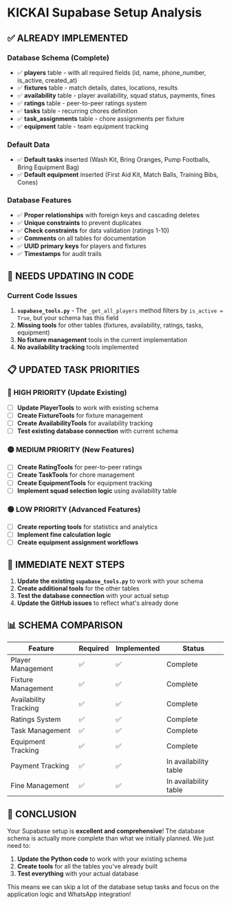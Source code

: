 # KICKAI Supabase Setup Analysis

## ✅ **ALREADY IMPLEMENTED**

### Database Schema (Complete)
- ✅ **players** table - with all required fields (id, name, phone_number, is_active, created_at)
- ✅ **fixtures** table - match details, dates, locations, results
- ✅ **availability** table - player availability, squad status, payments, fines
- ✅ **ratings** table - peer-to-peer ratings system
- ✅ **tasks** table - recurring chores definition
- ✅ **task_assignments** table - chore assignments per fixture
- ✅ **equipment** table - team equipment tracking

### Default Data
- ✅ **Default tasks** inserted (Wash Kit, Bring Oranges, Pump Footballs, Bring Equipment Bag)
- ✅ **Default equipment** inserted (First Aid Kit, Match Balls, Training Bibs, Cones)

### Database Features
- ✅ **Proper relationships** with foreign keys and cascading deletes
- ✅ **Unique constraints** to prevent duplicates
- ✅ **Check constraints** for data validation (ratings 1-10)
- ✅ **Comments** on all tables for documentation
- ✅ **UUID primary keys** for players and fixtures
- ✅ **Timestamps** for audit trails

## 🔄 **NEEDS UPDATING IN CODE**

### Current Code Issues
1. **`supabase_tools.py`** - The `_get_all_players` method filters by `is_active = True`, but your schema has this field
2. **Missing tools** for other tables (fixtures, availability, ratings, tasks, equipment)
3. **No fixture management** tools in the current implementation
4. **No availability tracking** tools implemented

## 📋 **UPDATED TASK PRIORITIES**

### 🔴 **HIGH PRIORITY (Update Existing)**
- [ ] **Update PlayerTools** to work with existing schema
- [ ] **Create FixtureTools** for fixture management
- [ ] **Create AvailabilityTools** for availability tracking
- [ ] **Test existing database connection** with current schema

### 🟡 **MEDIUM PRIORITY (New Features)**
- [ ] **Create RatingTools** for peer-to-peer ratings
- [ ] **Create TaskTools** for chore management
- [ ] **Create EquipmentTools** for equipment tracking
- [ ] **Implement squad selection logic** using availability table

### 🟢 **LOW PRIORITY (Advanced Features)**
- [ ] **Create reporting tools** for statistics and analytics
- [ ] **Implement fine calculation logic**
- [ ] **Create equipment assignment workflows**

## 🚀 **IMMEDIATE NEXT STEPS**

1. **Update the existing `supabase_tools.py`** to work with your schema
2. **Create additional tools** for the other tables
3. **Test the database connection** with your actual setup
4. **Update the GitHub issues** to reflect what's already done

## 📊 **SCHEMA COMPARISON**

| Feature | Required | Implemented | Status |
|---------|----------|-------------|---------|
| Player Management | ✅ | ✅ | Complete |
| Fixture Management | ✅ | ✅ | Complete |
| Availability Tracking | ✅ | ✅ | Complete |
| Ratings System | ✅ | ✅ | Complete |
| Task Management | ✅ | ✅ | Complete |
| Equipment Tracking | ✅ | ✅ | Complete |
| Payment Tracking | ✅ | ✅ | In availability table |
| Fine Management | ✅ | ✅ | In availability table |

## 🎯 **CONCLUSION**

Your Supabase setup is **excellent and comprehensive**! The database schema is actually more complete than what we initially planned. We just need to:

1. **Update the Python code** to work with your existing schema
2. **Create tools** for all the tables you've already built
3. **Test everything** with your actual database

This means we can skip a lot of the database setup tasks and focus on the application logic and WhatsApp integration! 